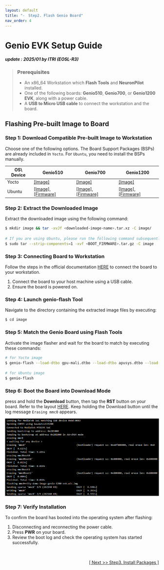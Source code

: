```yaml
---
layout: default
title: "-　Step2. Flash Genio Board"
nav_order: 4
---
```


# Genio EVK Setup Guide
##### update : 2025/01 by ITRI (EOSL-R3)

> ### Prerequisites
> * An x86_64 Workstation which **Flash Tools** and **NeuronPilot** installed.
> * One of the following boards: **Genio510**, **Genio700**, or **Genio1200 EVK**, along with a power cable.
> * A **USB to Micro USB cable** to connect the workstation and the board.

## Flashing Pre-built Image to Board

### Step 1: Download Compatible Pre-built Image to Workstation
Choose one of the following options. The Board Support Packages (BSPs) are already included in `Yocto`. For `Ubuntu`, you need to install the BSPs manually.

| OS\ Device    | Genio510  | Genio700 | Genio1200 |
|---------------|-----------|----------|-----------|
| Yocto         |[[Image]](https://githubfileshare.blob.core.windows.net/repo/ITRI-AI-Hub/docs/genio-evk/genio510/kirkstone_k5.15_v24.0_genio-510-evk_private_240626080308.tar.gz) | [[Image]](https://githubfileshare.blob.core.windows.net/repo/ITRI-AI-Hub/docs/genio-evk/genio700/kirkstone_k5.15_v24.0_genio-700-evk_private_240626082053.tar.gz) | [[Image]](https://githubfileshare.blob.core.windows.net/repo/ITRI-AI-Hub/docs/genio-evk/genio1200/kirkstone_k5.15_v24.0_genio-1200-evk_private_240626084538.tar.gz) | 
| Ubuntu        |[[Image]](https://githubfileshare.blob.core.windows.net/repo/ITRI-AI-Hub/docs/genio-evk/genio510/genio-classic-desktop-2204-20240322-185.tar.xz), [[Firmware]](https://githubfileshare.blob.core.windows.net/repo/ITRI-AI-Hub/docs/genio-evk/genio510/ubuntu-boot-firmware-genio-510-evk-v23.2.1.tar.gz) | [[Image]](https://githubfileshare.blob.core.windows.net/repo/ITRI-AI-Hub/docs/genio-evk/genio700/genio-classic-desktop-2204-x01-20231005-133.tar.xz), [[Firmware]](https://githubfileshare.blob.core.windows.net/repo/ITRI-AI-Hub/docs/genio-evk/genio700/ubuntu-boot-firmware-genio-700-evk-v23.1.3.tar.gz) | [[Image]](https://githubfileshare.blob.core.windows.net/repo/ITRI-AI-Hub/docs/genio-evk/genio1200/genio-classic-desktop-2204-x01-20231005-133.tar.xz), [[Firmware]](https://githubfileshare.blob.core.windows.net/repo/ITRI-AI-Hub/docs/genio-evk/genio1200/ubuntu-boot-firmware-genio-1200-evk-v23.1.3.tar.gz) |

### Step 2: Extract the Downloaded Image
Extract the downloaded image using the following command:

```bash
$ mkdir image && tar -xvJf <downloaded-image-name>.tar.xz -C image/

# If you are using Ubuntu, please run the following command subsequently
$ sudo tar --strip-components=1 -xvf <BOOT_FIRMWARE>.tar.gz -C image
```

### Step 3: Connecting Board to Workstation
Follow the steps in the official documentation [HERE](https://mediatek.gitlab.io/aiot/doc/aiot-dev-guide/master/sw/yocto/get-started/connect.html) to connect the board to your workstation.

  1. Connect the board to your host machine using a USB cable.
  2. Ensure the board is powered on.

### Step 4: Launch genio-flash Tool
Navigate to the directory containing the extracted image files by executing:

```bash
$ cd image
```

### Step 5: Match the Genio Board using Flash Tools

Activate the image flasher and wait for the board to match by executing these commands:

```bash
# for Yocto image
$ genio-flash --load-dtbo gpu-mali.dtbo --load-dtbo apusys.dtbo --load-dtbo video.dtbo

# for Ubuntu image
$ genio-flash
```

### Step 6: Boot the Board into Download Mode

press and hold the **Download** button, then tap the **RST** button on your board. Refer to the layout [HERE](https://mediatek.gitlab.io/aiot/doc/aiot-dev-guide/master/sw/yocto/get-started/connect.html). Keep holding the Download button until the log message `Erasing mmc0` appears.

<div align="center">
<img src="../assets/images/pages/genio_flash.png" width="720"/>
</div>

### Step 7: Verify Installation
To confirm the board has booted into the operating system after flashing:

  1. Disconnecting and reconnecting the power cable.
  2. Press **PWR** on your board.
  3. Review the boot log and check the operating system has started successfully.

　
<br>
<div align="right">
<a href="https://r300-ai.github.io/ITRI-AI-Hub/docs/genio-evk/step3.html"> 

[ Next >> Step3. Install Packages ]
  
</a>
</div>
